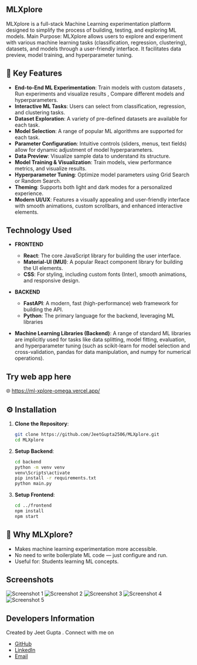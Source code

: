 ## MLXplore 

MLXplore is a full-stack Machine Learning experimentation platform designed to simplify the process of building, testing, and exploring ML models.
Main Purpose: MLXplore allows users to explore and experiment with various machine learning tasks (classification, regression, clustering), datasets, and models through a user-friendly interface. It facilitates data preview, model training, and hyperparameter tuning.

## 🚀 Key Features

- **End-to-End ML Experimentation**: Train models with custom datasets , Run experiments and visualize results , Compare different models and hyperparameters.
- **Interactive ML Tasks**: Users can select from classification, regression, and clustering tasks.
- **Dataset Exploration**: A variety of pre-defined datasets are available for each task.
- **Model Selection**: A range of popular ML algorithms are supported for each task.
- **Parameter Configuration**: Intuitive controls (sliders, menus, text fields) allow for dynamic adjustment of model hyperparameters.
- **Data Preview**: Visualize sample data to understand its structure.
- **Model Training & Visualization**: Train models, view performance metrics, and visualize results.
- **Hyperparameter Tuning**: Optimize model parameters using Grid Search or Random Search.
- **Theming**:  Supports both light and dark modes for a personalized experience.
- **Modern UI/UX**: Features a visually appealing and user-friendly interface with smooth animations, custom scrollbars, and enhanced interactive elements.


## Technology Used

- **FRONTEND** 
   - **React**: The core JavaScript library for building the user interface.
   - **Material-UI (MUI)**:  A popular React component library for building the UI elements.
   - **CSS**: For styling, including custom fonts (Inter), smooth animations, and responsive design.

- **BACKEND**
   - **FastAPI**: A modern, fast (high-performance) web framework for building the API.
   - **Python**: The primary language for the backend, leveraging ML libraries

- **Machine Learning Libraries (Backend)**: A range of standard ML libraries are implicitly used for tasks like data splitting, model fitting, evaluation, and hyperparameter tuning (such as scikit-learn for model selection and cross-validation, pandas for data manipulation, and numpy for numerical operations).

## Try web app here

🌐 https://ml-xplore-omega.vercel.app/  

## ⚙️ Installation

1. **Clone the Repository**:

   ```bash
   git clone https://github.com/JeetGupta2506/MLXplore.git
   cd MLXplore
   ```
2. **Setup Backend**:

   ```bash
   cd backend
   python -m venv venv
   venv\Scripts\activate     
   pip install -r requirements.txt
   python main.py
   ```

3. **Setup Frontend**:

   ```bash 
   cd ../frontend
   npm install 
   npm start
   ``` 

## 🎯 Why MLXplore?

- Makes machine learning experimentation more accessible.
- No need to write boilerplate ML code — just configure and run.
- Useful for: Students learning ML concepts. 

## Screenshots

![Screenshot 1](screenshots/website%20(1).png)
![Screenshot 2](screenshots/website%20(2).png)
![Screenshot 3](screenshots/website%20(3).png)
![Screenshot 4](screenshots/website%20(4).png)
![Screenshot 5](screenshots/website%20(5).png)


## Developers Information

Created by Jeet Gupta . Connect with me on 

- [GitHub](https://github.com/JeetGupta2506)
- [LinkedIn](https://www.linkedin.com/in/jeet-gupta-559099295)
- [Email](mailto:guptajeet2506@gmail.com)

